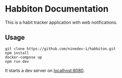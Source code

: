 # Habbiton Documentation

This is a habit tracker application with web notifications.

## Usage
```
git clone https://github.com/ninedev-i/habbiton.git
npm install
docker-compose up
npm run dev 
```

It starts a dev server on [localhost:8080](http://localhost:8080).
